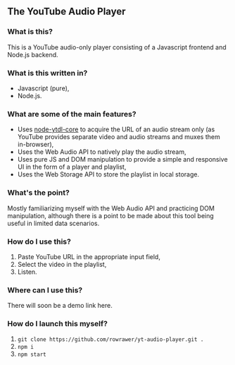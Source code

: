 ## The YouTube Audio Player
### What is this?
This is a YouTube audio-only player consisting of a Javascript frontend and Node.js backend.

### What is this written in?
- Javascript (pure),
- Node.js.

### What are some of the main features?
- Uses [node-ytdl-core](https://github.com/fent/node-ytdl-core) to acquire the URL of an audio stream only (as YouTube provides separate video and audio streams and muxes them in-browser),
- Uses the Web Audio API to natively play the audio stream,
- Uses pure JS and DOM manipulation to provide a simple and responsive UI in the form of a player and playlist,
- Uses the Web Storage API to store the playlist in local storage.

### What's the point?
Mostly familiarizing myself with the Web Audio API and practicing DOM manipulation, although there is a point to be made about this tool being useful in limited data scenarios.

### How do I use this?
1. Paste YouTube URL in the appropriate input field,
2. Select the video in the playlist,
3. Listen.

### Where can I use this?
There will soon be a demo link here.

### How do I launch this myself?
1. `git clone https://github.com/rowrawer/yt-audio-player.git .`
2. `npm i`
3. `npm start`
